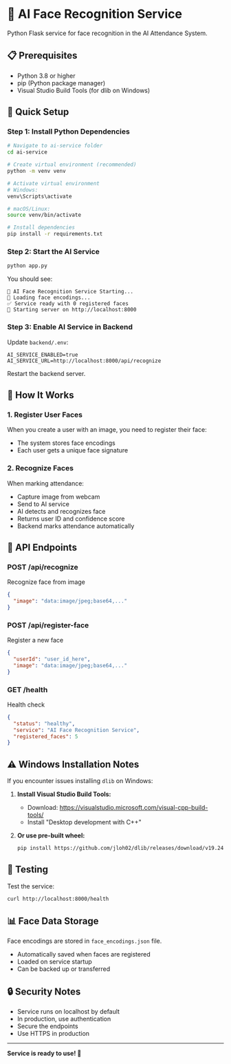 # 🤖 AI Face Recognition Service

Python Flask service for face recognition in the AI Attendance System.

## 📋 Prerequisites

- Python 3.8 or higher
- pip (Python package manager)
- Visual Studio Build Tools (for dlib on Windows)

## 🚀 Quick Setup

### Step 1: Install Python Dependencies

```bash
# Navigate to ai-service folder
cd ai-service

# Create virtual environment (recommended)
python -m venv venv

# Activate virtual environment
# Windows:
venv\Scripts\activate

# macOS/Linux:
source venv/bin/activate

# Install dependencies
pip install -r requirements.txt
```

### Step 2: Start the AI Service

```bash
python app.py
```

You should see:
```
🤖 AI Face Recognition Service Starting...
📡 Loading face encodings...
✅ Service ready with 0 registered faces
🚀 Starting server on http://localhost:8000
```

### Step 3: Enable AI Service in Backend

Update `backend/.env`:
```env
AI_SERVICE_ENABLED=true
AI_SERVICE_URL=http://localhost:8000/api/recognize
```

Restart the backend server.

## 📝 How It Works

### 1. Register User Faces
When you create a user with an image, you need to register their face:
- The system stores face encodings
- Each user gets a unique face signature

### 2. Recognize Faces
When marking attendance:
- Capture image from webcam
- Send to AI service
- AI detects and recognizes face
- Returns user ID and confidence score
- Backend marks attendance automatically

## 🔧 API Endpoints

### POST /api/recognize
Recognize face from image
```json
{
  "image": "data:image/jpeg;base64,..."
}
```

### POST /api/register-face
Register a new face
```json
{
  "userId": "user_id_here",
  "image": "data:image/jpeg;base64,..."
}
```

### GET /health
Health check
```json
{
  "status": "healthy",
  "service": "AI Face Recognition Service",
  "registered_faces": 5
}
```

## ⚠️ Windows Installation Notes

If you encounter issues installing `dlib` on Windows:

1. **Install Visual Studio Build Tools:**
   - Download: https://visualstudio.microsoft.com/visual-cpp-build-tools/
   - Install "Desktop development with C++"

2. **Or use pre-built wheel:**
   ```bash
   pip install https://github.com/jloh02/dlib/releases/download/v19.24.1/dlib-19.24.1-cp311-cp311-win_amd64.whl
   ```

## 🎯 Testing

Test the service:
```bash
curl http://localhost:8000/health
```

## 📊 Face Data Storage

Face encodings are stored in `face_encodings.json` file.
- Automatically saved when faces are registered
- Loaded on service startup
- Can be backed up or transferred

## 🔒 Security Notes

- Service runs on localhost by default
- In production, use authentication
- Secure the endpoints
- Use HTTPS in production

---

**Service is ready to use! 🚀**
